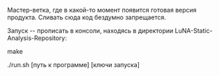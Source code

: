 
Мастер-ветка, где в какой-то момент появится готовая версия продукта. Сливать сюда код бездумно запрещается.

Запуск -- прописать в консоли, находясь в директории LuNA-Static-Analysis-Repository:

make

./run.sh [путь к программе] [ключи запуска]
